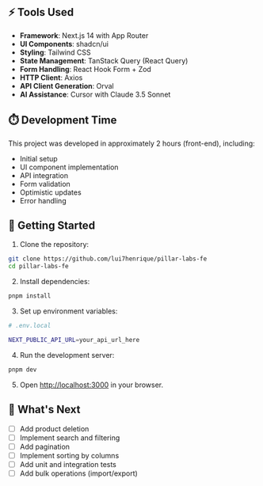 ## ⚡ Tools Used

- **Framework**: Next.js 14 with App Router
- **UI Components**: shadcn/ui
- **Styling**: Tailwind CSS
- **State Management**: TanStack Query (React Query)
- **Form Handling**: React Hook Form + Zod
- **HTTP Client**: Axios
- **API Client Generation**: Orval
- **AI Assistance**: Cursor with Claude 3.5 Sonnet

## ⏱️ Development Time

This project was developed in approximately 2 hours (front-end), including:

- Initial setup
- UI component implementation
- API integration
- Form validation
- Optimistic updates
- Error handling

## 🚀 Getting Started

1. Clone the repository:

```bash
git clone https://github.com/lui7henrique/pillar-labs-fe
cd pillar-labs-fe
```

2. Install dependencies:

```bash
pnpm install
```

3. Set up environment variables:

```bash
# .env.local

NEXT_PUBLIC_API_URL=your_api_url_here
```

4. Run the development server:

```bash
pnpm dev
```

5. Open [http://localhost:3000](http://localhost:3000) in your browser.

## 🎯 What's Next

- [ ] Add product deletion
- [ ] Implement search and filtering
- [ ] Add pagination
- [ ] Implement sorting by columns
- [ ] Add unit and integration tests
- [ ] Add bulk operations (import/export)
